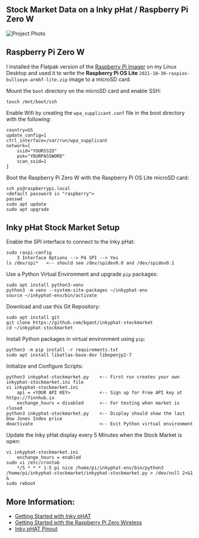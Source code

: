 ## Stock Market Data on a Inky pHat / Raspberry Pi Zero W

![Project Photo](../assets/inkyphat-stockmarket.png)

## Raspberry Pi Zero W

I installed the Flatpak version of the [Raspberry Pi Imager](https://www.raspberrypi.com/software/) on my Linux Desktop and used it to write the **Raspberry Pi OS Lite** `2021-10-30-raspios-bullseye-armhf-lite.zip` image to a microSD card.

Mount the `boot` directory on the microSD card and enable SSH:
```console
touch /mnt/boot/ssh
```

Enable Wifi by creating the `wpa_supplicant.conf` file in the boot directory with the following:
```
country=US
update_config=1
ctrl_interface=/var/run/wpa_supplicant
network={
    ssid="YOURSSID"
    psk="YOURPASSWORD"
    scan_ssid=1
}
```

Boot the Raspberry Pi Zero W with the Raspberry Pi OS Lite microSD card:
```console
ssh pi@raspberrypi.local
<default password is "raspberry">
passwd
sudo apt update
sudo apt upgrade
```

## Inky pHat Stock Market Setup

Enable the SPI interface to connect to the Inky pHat:
```console
sudo raspi-config
    3 Interface Options --> P4 SPI --> Yes
ls /dev/spi*   <-- should see /dev/spidev0.0 and /dev/spidev0.1
```

Use a Python Virtual Environment and upgrade `pip` packages:
```console
sudo apt install python3-venv
python3 -m venv --system-site-packages ~/inkyphat-env
source ~/inkyphat-env/bin/activate
```

Download and use this Git Repository:
```console
sudo apt install git
git clone https://github.com/bgant/inkyphat-stockmarket
cd ~/inkyphat-stockmarket
```

Install Python packages in virtual environment using `pip`:
```console
python3 -m pip install -r requirements.txt
sudo apt install libatlas-base-dev libopenjp2-7
```

Initialize and Configure Scripts:
```console
python3 inkyphat-stockmarket.py    <-- First run creates your own inkyphat-stockmarket.ini file
vi inkyphat-stockmarket.ini
    api = <YOUR API KEY>           <-- Sign up for Free API key at https://finnhub.io
    exchange_hours = disabled      <-- For testing when market is closed
python3 inkyphat-stockmarket.py    <-- Display should show the last Dow Jones Index price
deactivate                         <-- Exit Python virtual environment
````

Update the Inky pHat display every 5 Minutes when the Stock Market is open:
```console
vi inkyphat-stockmarket.ini
    exchange_hours = enabled
sudo vi /etc/crontab
    */5 * * * 1-5 pi nice /home/pi/inkyphat-env/bin/python3 /home/pi/inkyphat-stockmarket/inkyphat-stockmarket.py > /dev/null 2>&1 &
sudo reboot
```

## More Information:
* [Getting Started with Inky pHAT](https://learn.pimoroni.com/tutorial/sandyj/getting-started-with-inky-phat)
* [Getting Started with the Raspberry Pi Zero Wireless](https://learn.sparkfun.com/tutorials/getting-started-with-the-raspberry-pi-zero-wireless)
* [Inky pHAT Pinout](https://pinout.xyz/pinout/inky_phat)
